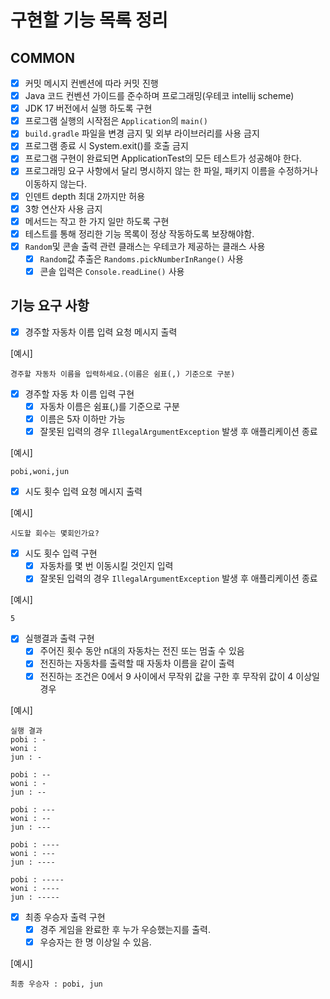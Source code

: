 # 구현할 기능 목록 정리

## COMMON

- [x] 커밋 메시지 컨벤션에 따라 커밋 진행
- [x] Java 코드 컨벤션 가이드를 준수하며 프로그래밍(우테코 intellij scheme)
- [x] JDK 17 버전에서 실행 하도록 구현
- [x] 프로그램 실행의 시작점은 `Application`의 `main()`
- [x] `build.gradle` 파일을 변경 금지 및 외부 라이브러리를 사용 금지
- [x] 프로그램 종료 시 System.exit()를 호출 금지
- [x] 프로그램 구현이 완료되면 ApplicationTest의 모든 테스트가 성공해야 한다.
- [x] 프로그래밍 요구 사항에서 달리 명시하지 않는 한 파일, 패키지 이름을 수정하거나 이동하지 않는다.
- [x] 인덴트 depth 최대 2까지만 허용
- [x] 3항 연산자 사용 금지
- [x] 메서드는 작고 한 가지 일만 하도록 구현
- [x] 테스트를 통해 정리한 기능 목록이 정상 작동하도록 보장해야함.
- [x] `Random`및 콘솔 출력 관련 클래스는 우테코가 제공하는 클래스 사용
    - [x] `Random`값 추출은 `Randoms.pickNumberInRange()` 사용
    - [x] 콘솔 입력은 `Console.readLine()` 사용

## 기능 요구 사항

- [x] 경주할 자동차 이름 입력 요청 메시지 출력

[예시]

```
경주할 자동차 이름을 입력하세요.(이름은 쉼표(,) 기준으로 구분)
```

- [x] 경주할 자동 차 이름 입력 구현
    - [x] 자동차 이름은 쉼표(,)를 기준으로 구분
    - [x] 이름은 5자 이하만 가능
    - [x] 잘못된 입력의 경우 `IllegalArgumentException` 발생 후 애플리케이션 종료

[예시]

```
pobi,woni,jun
```

- [x] 시도 횟수 입력 요청 메시지 출력

[예시]

```
시도할 회수는 몇회인가요?
```

- [x] 시도 횟수 입력 구현
    - [x] 자동차를 몇 번 이동시킬 것인지 입력
    - [x] 잘못된 입력의 경우 `IllegalArgumentException` 발생 후 애플리케이션 종료

[예시]

```
5
```

- [x] 실행결과 출력 구현
    - [x] 주어진 횟수 동안 n대의 자동차는 전진 또는 멈출 수 있음
    - [x] 전진하는 자동차를 출력할 때 자동차 이름을 같이 출력
    - [x] 전진하는 조건은 0에서 9 사이에서 무작위 값을 구한 후 무작위 값이 4 이상일 경우

[예시]

```
실행 결과
pobi : -
woni : 
jun : -

pobi : --
woni : -
jun : --

pobi : ---
woni : --
jun : ---

pobi : ----
woni : ---
jun : ----

pobi : -----
woni : ----
jun : -----
```

- [x] 최종 우승자 출력 구현
    - [x] 경주 게임을 완료한 후 누가 우승했는지를 출력.
    - [x] 우승자는 한 명 이상일 수 있음.

[예시]

```
최종 우승자 : pobi, jun
```